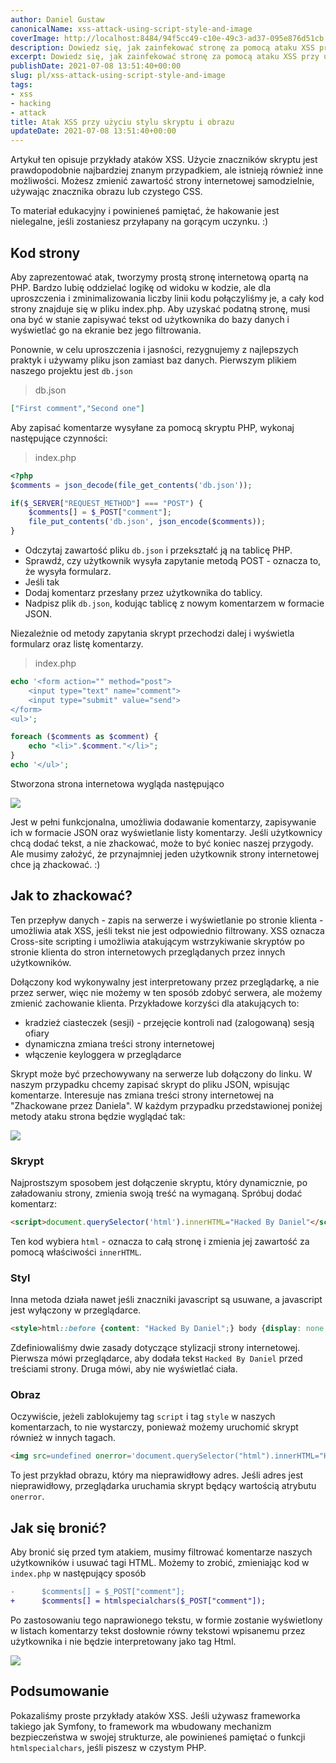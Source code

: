 ```yaml
---
author: Daniel Gustaw
canonicalName: xss-attack-using-script-style-and-image
coverImage: http://localhost:8484/94f5cc49-c10e-49c3-ad37-095e876d51cb.avif
description: Dowiedz się, jak zainfekować stronę za pomocą ataku XSS przy użyciu tagów skryptu, stylu lub obrazu. Możesz zobaczyć, jak zastąpić zawartość strony swoją własną, nawet bez javascriptu.
excerpt: Dowiedz się, jak zainfekować stronę za pomocą ataku XSS przy użyciu tagów skryptu, stylu lub obrazu. Możesz zobaczyć, jak zastąpić zawartość strony swoją własną, nawet bez javascriptu.
publishDate: 2021-07-08 13:51:40+00:00
slug: pl/xss-attack-using-script-style-and-image
tags:
- xss
- hacking
- attack
title: Atak XSS przy użyciu stylu skryptu i obrazu
updateDate: 2021-07-08 13:51:40+00:00
---
```


Artykuł ten opisuje przykłady ataków XSS. Użycie znaczników skryptu jest prawdopodobnie najbardziej znanym przypadkiem, ale istnieją również inne możliwości. Możesz zmienić zawartość strony internetowej samodzielnie, używając znacznika obrazu lub czystego CSS.

To materiał edukacyjny i powinieneś pamiętać, że hakowanie jest nielegalne, jeśli zostaniesz przyłapany na gorącym uczynku. :)

## Kod strony

Aby zaprezentować atak, tworzymy prostą stronę internetową opartą na PHP. Bardzo lubię oddzielać logikę od widoku w kodzie, ale dla uproszczenia i zminimalizowania liczby linii kodu połączyliśmy je, a cały kod strony znajduje się w pliku index.php. Aby uzyskać podatną stronę, musi ona być w stanie zapisywać tekst od użytkownika do bazy danych i wyświetlać go na ekranie bez jego filtrowania.

Ponownie, w celu uproszczenia i jasności, rezygnujemy z najlepszych praktyk i używamy pliku json zamiast baz danych. Pierwszym plikiem naszego projektu jest `db.json`

> db.json

```json
["First comment","Second one"]
```

Aby zapisać komentarze wysyłane za pomocą skryptu PHP, wykonaj następujące czynności:

> index.php

```php
<?php
$comments = json_decode(file_get_contents('db.json'));

if($_SERVER["REQUEST_METHOD"] === "POST") {
    $comments[] = $_POST["comment"];
    file_put_contents('db.json', json_encode($comments));
}
```

* Odczytaj zawartość pliku `db.json` i przekształć ją na tablicę PHP.
* Sprawdź, czy użytkownik wysyła zapytanie metodą POST - oznacza to, że wysyła formularz.
* Jeśli tak
* Dodaj komentarz przesłany przez użytkownika do tablicy.
* Nadpisz plik `db.json`, kodując tablicę z nowym komentarzem w formacie JSON.

Niezależnie od metody zapytania skrypt przechodzi dalej i wyświetla formularz oraz listę komentarzy.

> index.php

```php
echo '<form action="" method="post">
    <input type="text" name="comment">
    <input type="submit" value="send">
</form>
<ul>';

foreach ($comments as $comment) {
    echo "<li>".$comment."</li>";
}
echo '</ul>';
```

Stworzona strona internetowa wygląda następująco

![](http://localhost:8484/eb6cbfa1-de14-45e8-b5c0-aa9b8f33df89.avif)

Jest w pełni funkcjonalna, umożliwia dodawanie komentarzy, zapisywanie ich w formacie JSON oraz wyświetlanie listy komentarzy. Jeśli użytkownicy chcą dodać tekst, a nie zhackować, może to być koniec naszej przygody. Ale musimy założyć, że przynajmniej jeden użytkownik strony internetowej chce ją zhackować. :)

## Jak to zhackować?

Ten przepływ danych - zapis na serwerze i wyświetlanie po stronie klienta - umożliwia atak XSS, jeśli tekst nie jest odpowiednio filtrowany. XSS oznacza Cross-site scripting i umożliwia atakującym wstrzykiwanie skryptów po stronie klienta do stron internetowych przeglądanych przez innych użytkowników.

Dołączony kod wykonywalny jest interpretowany przez przeglądarkę, a nie przez serwer, więc nie możemy w ten sposób zdobyć serwera, ale możemy zmienić zachowanie klienta. Przykładowe korzyści dla atakujących to:

* kradzież ciasteczek (sesji) - przejęcie kontroli nad (zalogowaną) sesją ofiary
* dynamiczna zmiana treści strony internetowej
* włączenie keyloggera w przeglądarce

Skrypt może być przechowywany na serwerze lub dołączony do linku. W naszym przypadku chcemy zapisać skrypt do pliku JSON, wpisując komentarze. Interesuje nas zmiana treści strony internetowej na "Zhackowane przez Daniela". W każdym przypadku przedstawionej poniżej metody ataku strona będzie wyglądać tak:

![](http://localhost:8484/f24230e5-22d7-472d-b782-03adbba46806.avif)

### Skrypt

Najprostszym sposobem jest dołączenie skryptu, który dynamicznie, po załadowaniu strony, zmienia swoją treść na wymaganą. Spróbuj dodać komentarz:

```html
<script>document.querySelector('html').innerHTML="Hacked By Daniel"</script>
```

Ten kod wybiera `html` - oznacza to całą stronę i zmienia jej zawartość za pomocą właściwości `innerHTML`.

### Styl

Inna metoda działa nawet jeśli znaczniki javascript są usuwane, a javascript jest wyłączony w przeglądarce.

```html
<style>html::before {content: "Hacked By Daniel";} body {display: none;}</style>
```

Zdefiniowaliśmy dwie zasady dotyczące stylizacji strony internetowej. Pierwsza mówi przeglądarce, aby dodała tekst `Hacked By Daniel` przed treściami strony. Druga mówi, aby nie wyświetlać ciała.

### Obraz

Oczywiście, jeżeli zablokujemy tag `script` i tag `style` w naszych komentarzach, to nie wystarczy, ponieważ możemy uruchomić skrypt również w innych tagach.

```html
<img src=undefined onerror='document.querySelector("html").innerHTML="Hacked By Daniel"'>
```

To jest przykład obrazu, który ma nieprawidłowy adres. Jeśli adres jest nieprawidłowy, przeglądarka uruchamia skrypt będący wartością atrybutu `onerror`.

## Jak się bronić?

Aby bronić się przed tym atakiem, musimy filtrować komentarze naszych użytkowników i usuwać tagi HTML. Możemy to zrobić, zmieniając kod w `index.php` w następujący sposób

```diff
-      $comments[] = $_POST["comment"];
+      $comments[] = htmlspecialchars($_POST["comment"]);
```

Po zastosowaniu tego naprawionego tekstu, w formie zostanie wyświetlony w listach komentarzy tekst dosłownie równy tekstowi wpisanemu przez użytkownika i nie będzie interpretowany jako tag Html.

![](http://localhost:8484/42fe0eac-c6c6-4f93-b66e-bf2b68eb74fb.avif)

## Podsumowanie

Pokazaliśmy proste przykłady ataków XSS. Jeśli używasz frameworka takiego jak Symfony, to framework ma wbudowany mechanizm bezpieczeństwa w swojej strukturze, ale powinieneś pamiętać o funkcji `htmlspecialchars`, jeśli piszesz w czystym PHP.
